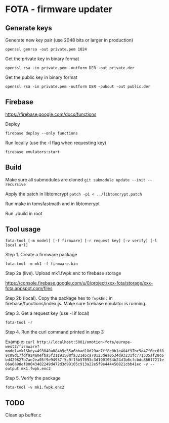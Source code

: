 # FOTA - firmware updater


## Generate keys

Generate new key pair (use 2048 bits or larger in production)

`openssl genrsa -out private.pem 1024`

Get the private key in binary format

`openssl rsa -in private.pem -outform DER -out private.der`

Get the public key in binary format

`openssl rsa -in private.pem -outform DER -pubout -out public.der`


## Firebase

https://firebase.google.com/docs/functions

Deploy

`firebase deploy --only functions`

Run locally (use the -l flag when requesting key)

`firebase emulators:start`


## Build

Make sure all submodules are cloned `git submodule update --init --recursive`

Apply the patch in libtomcrypt `patch -p1 < ../libtomcrypt.patch`

Run make in tomsfastmath and in libtomcrypt

Run ./build in root


## Tool usage

`fota-tool [-m model] [-f firmware] [-r request key] [-v verify] [-l local url]`

Step 1. Create a firmware package

 `fota-tool -m mk1 -f firmware.bin`

Step 2a (live). Upload mk1.fwpk.enc to firebase storage

https://console.firebase.google.com/u/0/project/xxx-fota/storage/xxx-fota.appspot.com/files

Step 2b (local). Copy the package hex to `fwpkEnc` in firebase/functions/index.js. Make sure firebase emulator is running.

Step 3. Get a request key (use -l if local)

`fota-tool -r`

Step 4. Run the curl command printed in step 3

Example: `curl http://localhost:5001/omotion-fota/europe-west2/firmware?model=mk1&key=493040a084b5e55a6bbad18d29ac7ff8c0b1e404f97bc5a47f6ec6f89c09d17fdf924a0efba5f21191508fa321e5ca70123dea0534d93231fc771535af28c6bd429827b7ae2ea05f9e94957f5c9f15b57093c3d1901054b24d1b6cfcbdc86617211e06a6a90ef80043482249d472d3d99105c913a22e5f9e444450821cbb41ec -v --output mk1.fwpk.enc2
`

Step 5. Verify the package

`fota-tool -v mk1.fwpk.enc2`

## TODO

Clean up buffer.c
